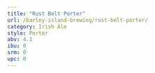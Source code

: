 ```yaml
---
title: "Rust Belt Porter"
url: /barley-island-brewing/rust-belt-porter/
category: Irish Ale
style: Porter
abv: 4.1
ibu: 0
srm: 0
upc: 0
---
```


